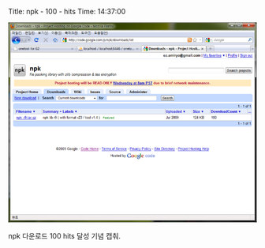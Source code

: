 Title: npk - 100 - hits
Time: 14:37:00

![](npk-100-hits_ez_.png)

  
npk 다운로드 100 hits 달성 기념 캡춰.

  

